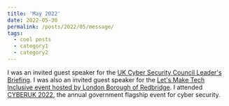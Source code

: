 ```yaml
---
title: 'May 2022'
date: 2022-05-30
permalink: /posts/2022/05/message/
tags:
  - cool posts
  - category1
  - category2
---
```


I was an invited guest speaker for the [UK Cyber Security Council Leader's Briefing](https://www.ukcybersecuritycouncil.org.uk/events/leader-s-brief-with-special-guest-phil-legg-from-uwe/). I was also an invited guest speaker for the [Let's Make Tech Inclusive event hosted by London Borough of Redbridge](https://digitalvoice.redbridge.gov.uk/let-s-make-tech-inclusive/). I attended [CYBERUK 2022](https://www.cyberuk.uk/website/7174/), the annual government flagship event for cyber security.
